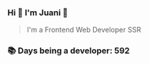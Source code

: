 ### Hi 👋 I&#39;m Juani 🦁

> I&#39;m a Frontend Web Developer SSR

### 📚 Days being a developer: 592

